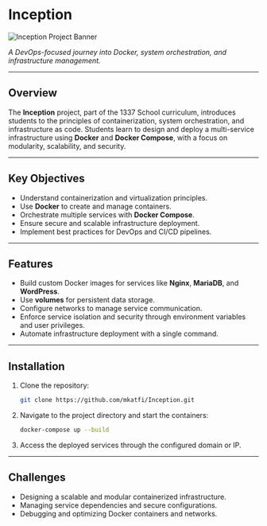 
# Inception  

![Inception Project Banner](https://github.com/user-attachments/assets/inception-banner.png)  

*A DevOps-focused journey into Docker, system orchestration, and infrastructure management.*  

---

## Overview  

The **Inception** project, part of the 1337 School curriculum, introduces students to the principles of containerization, system orchestration, and infrastructure as code. Students learn to design and deploy a multi-service infrastructure using **Docker** and **Docker Compose**, with a focus on modularity, scalability, and security.  

---

## Key Objectives  

- Understand containerization and virtualization principles.  
- Use **Docker** to create and manage containers.  
- Orchestrate multiple services with **Docker Compose**.  
- Ensure secure and scalable infrastructure deployment.  
- Implement best practices for DevOps and CI/CD pipelines.  

---

## Features  

- Build custom Docker images for services like **Nginx**, **MariaDB**, and **WordPress**.  
- Use **volumes** for persistent data storage.  
- Configure networks to manage service communication.  
- Enforce service isolation and security through environment variables and user privileges.  
- Automate infrastructure deployment with a single command.  

---

## Installation  

1. Clone the repository:  
   ```bash  
   git clone https://github.com/mkatfi/Inception.git  
   ```  

2. Navigate to the project directory and start the containers:  
   ```bash  
   docker-compose up --build  
   ```  

3. Access the deployed services through the configured domain or IP.  

---

## Challenges  

- Designing a scalable and modular containerized infrastructure.  
- Managing service dependencies and secure configurations.  
- Debugging and optimizing Docker containers and networks.  

